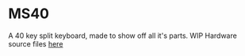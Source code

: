 # MS40

A 40 key split keyboard, made to show off all it's parts.
WIP
Hardware source files [here](https://git.io/MS40)
